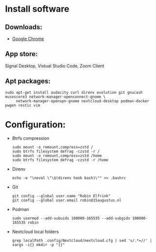 # Install software

## Downloads:

*  [Google Chrome](https://www.google.com/chrome/)

## App store:

Signal Desktop, Vistual Studio Code, Zoom Client

## Apt packages:

```
sudo apt-get install audacity curl direnv evolution git gnucash musescore3 network-manager-openconnect-gnome \
     network-manager-openvpn-gnome nextcloud-desktop podman-docker pwgen restic vim
```

# Configuration:

*  Btrfs compression

   ```
   sudo mount -o remount,compress=zstd /
   sudo btrfs filesystem defrag -czstd -r /
   sudo mount -o remount,compress=zstd /home
   sudo btrfs filesystem defrag -czstd -r /home
   ```

*  Direnv

   ```
   echo -e "\neval \"\$(direnv hook bash)\"" >> .bashrc
   ```

*  Git

   ```
   git config --global user.name "Robin Elfrink"
   git config --global user.email robin@15augustus.nl
   ```

*  Podman
  
   ```
   sudo usermod --add-subuids 100000-165535 --add-subgids 100000-165535 robin
   ```

*  Nextcloud local folders

   ```
   grep localPath .config/Nextcloud/nextcloud.cfg | sed 's/.*=//' | xargs -i{} mkdir -p "{}"
   ```
